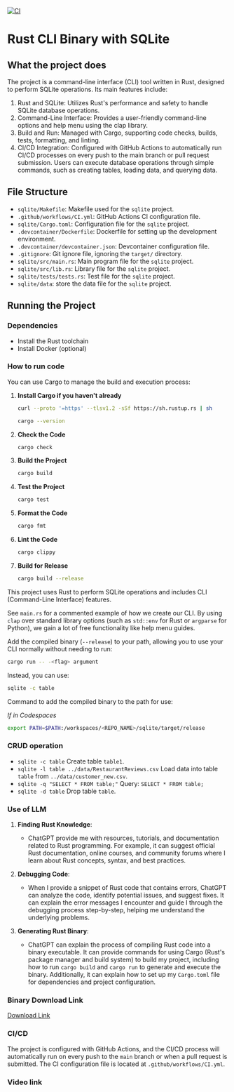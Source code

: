 [![CI](https://github.com/nogibjj/ids-706-mini2-jingxuan-li/actions/workflows/CI.yml/badge.svg)](https://github.com/nogibjj/ids-706-mini2-jingxuan-li/actions/workflows/CI.yml)
# Rust CLI Binary with SQLite
## What the project does
The project is a command-line interface (CLI) tool written in Rust, designed to perform SQLite operations. Its main features include:
1. Rust and SQLite: Utilizes Rust's performance and safety to handle SQLite database operations.
2. Command-Line Interface: Provides a user-friendly command-line options and help menu using the clap library.
3. Build and Run: Managed with Cargo, supporting code checks, builds, tests, formatting, and linting.
4. CI/CD Integration: Configured with GitHub Actions to automatically run CI/CD processes on every push to the main branch or pull request submission.
Users can execute database operations through simple commands, such as creating tables, loading data, and querying data.

## File Structure

- `sqlite/Makefile`: Makefile used for the `sqlite` project.
- `.github/workflows/CI.yml`: GitHub Actions CI configuration file.
- `sqlite/Cargo.toml`: Configuration file for the `sqlite` project.
- `.devcontainer/Dockerfile`: Dockerfile for setting up the development environment.
- `.devcontainer/devcontainer.json`: Devcontainer configuration file.
- `.gitignore`: Git ignore file, ignoring the `target/` directory.
- `sqlite/src/main.rs`: Main program file for the `sqlite` project.
- `sqlite/src/lib.rs`: Library file for the `sqlite` project.
- `sqlite/tests/tests.rs`: Test file for the `sqlite` project.
- `sqlite/data`: store the data file for the `sqlite` project.
## Running the Project

### Dependencies

- Install the Rust toolchain
- Install Docker (optional)

### How to run code

You can use Cargo to manage the build and execution process:

1. **Install Cargo if you haven't already**
    ```bash
    curl --proto '=https' --tlsv1.2 -sSf https://sh.rustup.rs | sh
    ```
    ```bash
    cargo --version
    ```
2. **Check the Code**
    ```bash
    cargo check
    ```
3. **Build the Project**
    ```bash
    cargo build
    ```
4. **Test the Project**
    ```bash
    cargo test
    ```
5. **Format the Code**
    ```bash
    cargo fmt
    ```
6. **Lint the Code**
    ```bash
    cargo clippy
    ```
7. **Build for Release**
    ```bash
    cargo build --release
    ```


This project uses Rust to perform SQLite operations and includes CLI (Command-Line Interface) features.

See `main.rs` for a commented example of how we create our CLI. By using `clap` over standard library options (such as `std::env` for Rust or `argparse` for Python), we gain a lot of free functionality like help menu guides.

Add the compiled binary (`--release`) to your path, allowing you to use your CLI normally without needing to run:

```bash
cargo run -- -<flag> argument
```

Instead, you can use:

```bash
sqlite -c table
```

Command to add the compiled binary to the path for use:

*If in Codespaces*

```bash
export PATH=$PATH:/workspaces/<REPO_NAME>/sqlite/target/release
```


### CRUD operation
- `sqlite -c table` Create table `table1`.
- `sqlite -l table ../data/RestaurantReviews.csv` Load data into table `table` from `../data/customer_new.csv`.
- `sqlite -q "SELECT * FROM table;"` Query: `SELECT * FROM table;`
- `sqlite -d table` Drop table `table`.

### Use of LLM
1. **Finding Rust Knowledge**: 
   - ChatGPT provide me with resources, tutorials, and documentation related to Rust programming. For example, it can suggest official Rust documentation, online courses, and community forums where I learn about Rust concepts, syntax, and best practices.

2. **Debugging Code**: 
   - When I provide a snippet of Rust code that contains errors, ChatGPT can analyze the code, identify potential issues, and suggest fixes. It can explain the error messages I encounter and guide I through the debugging process step-by-step, helping me understand the underlying problems.

3. **Generating Rust Binary**: 
   - ChatGPT can explain the process of compiling Rust code into a binary executable. It can provide commands for using Cargo (Rust's package manager and build system) to build my project, including how to run `cargo build` and `cargo run` to generate and execute the binary. Additionally, it can explain how to set up my `Cargo.toml` file for dependencies and project configuration.



### Binary Download Link
[Download Link](https://github.com/nogibjj/ids-706-mini2-jingxuan-li/actions/runs/11604701019/artifacts/2126277831)



### CI/CD

The project is configured with GitHub Actions, and the CI/CD process will automatically run on every push to the `main` branch or when a pull request is submitted. The CI configuration file is located at `.github/workflows/CI.yml`.

### Video link
